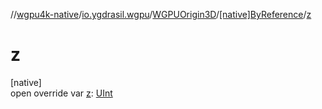 //[wgpu4k-native](../../../../index.md)/[io.ygdrasil.wgpu](../../index.md)/[WGPUOrigin3D](../index.md)/[[native]ByReference](index.md)/[z](z.md)

# z

[native]\
open override var [z](z.md): [UInt](https://kotlinlang.org/api/core/kotlin-stdlib/kotlin/-u-int/index.html)